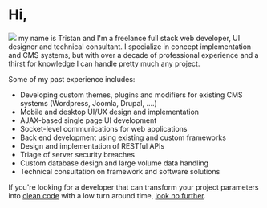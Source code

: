 # Hi,

![](/img/tristan-shelton.jpg)
my name is Tristan and I'm a freelance full stack web developer, UI designer and technical consultant. I specialize in concept implementation and CMS systems, but with over a decade of professional experience and a thirst for knowledge I can handle pretty much any project.

Some of my past experience includes:

* Developing custom themes, plugins and modifiers for existing CMS systems (Wordpress, Joomla, Drupal, ....)
* Mobile and desktop UI/UX design and implementation
* AJAX-based single page UI development
* Socket-level communications for web applications
* Back end development using existing and custom frameworks
* Design and implementation of RESTful APIs
* Triage of server security breaches
* Custom database design and large volume data handling
* Technical consultation on framework and software solutions

If you're looking for a developer that can transform your project parameters into [clean code](https://github.com/puck7744/portfolio) with a low turn around time, [look no further](/contact).
